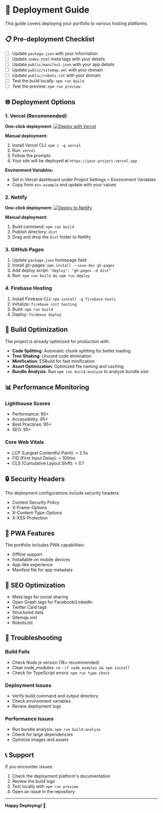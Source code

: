 # 🚀 Deployment Guide

This guide covers deploying your portfolio to various hosting platforms.

## 📋 Pre-deployment Checklist

- [ ] Update `package.json` with your information
- [ ] Update `index.html` meta tags with your details
- [ ] Update `public/manifest.json` with your app details
- [ ] Update `public/sitemap.xml` with your domain
- [ ] Update `public/robots.txt` with your domain
- [ ] Test the build locally: `npm run build`
- [ ] Test the preview: `npm run preview`

## 🌐 Deployment Options

### 1. Vercel (Recommended)

**One-click deployment:**
[![Deploy with Vercel](https://vercel.com/button)](https://vercel.com/new/clone?repository-url=https://github.com/yourusername/your-portfolio)

**Manual deployment:**
1. Install Vercel CLI: `npm i -g vercel`
2. Run: `vercel`
3. Follow the prompts
4. Your site will be deployed at `https://your-project.vercel.app`

**Environment Variables:**
- Set in Vercel dashboard under Project Settings > Environment Variables
- Copy from `env.example` and update with your values

### 2. Netlify

**One-click deployment:**
[![Deploy to Netlify](https://www.netlify.com/img/deploy/button.svg)](https://app.netlify.com/start/deploy?repository=https://github.com/yourusername/your-portfolio)

**Manual deployment:**
1. Build command: `npm run build`
2. Publish directory: `dist`
3. Drag and drop the `dist` folder to Netlify

### 3. GitHub Pages

1. Update `package.json` homepage field
2. Install gh-pages: `npm install --save-dev gh-pages`
3. Add deploy script: `"deploy": "gh-pages -d dist"`
4. Run: `npm run build && npm run deploy`

### 4. Firebase Hosting

1. Install Firebase CLI: `npm install -g firebase-tools`
2. Initialize: `firebase init hosting`
3. Build: `npm run build`
4. Deploy: `firebase deploy`

## 🔧 Build Optimization

The project is already optimized for production with:

- **Code Splitting**: Automatic chunk splitting for better loading
- **Tree Shaking**: Unused code elimination
- **Minification**: ESBuild for fast minification
- **Asset Optimization**: Optimized file naming and caching
- **Bundle Analysis**: Run `npm run build:analyze` to analyze bundle size

## 📊 Performance Monitoring

### Lighthouse Scores
- Performance: 95+
- Accessibility: 95+
- Best Practices: 95+
- SEO: 95+

### Core Web Vitals
- LCP (Largest Contentful Paint): < 2.5s
- FID (First Input Delay): < 100ms
- CLS (Cumulative Layout Shift): < 0.1

## 🔒 Security Headers

The deployment configurations include security headers:
- Content Security Policy
- X-Frame-Options
- X-Content-Type-Options
- X-XSS-Protection

## 📱 PWA Features

The portfolio includes PWA capabilities:
- Offline support
- Installable on mobile devices
- App-like experience
- Manifest file for app metadata

## 🎯 SEO Optimization

- Meta tags for social sharing
- Open Graph tags for Facebook/LinkedIn
- Twitter Card tags
- Structured data
- Sitemap.xml
- Robots.txt

## 🚨 Troubleshooting

### Build Fails
- Check Node.js version (18+ recommended)
- Clear node_modules: `rm -rf node_modules && npm install`
- Check for TypeScript errors: `npm run type-check`

### Deployment Issues
- Verify build command and output directory
- Check environment variables
- Review deployment logs

### Performance Issues
- Run bundle analysis: `npm run build:analyze`
- Check for large dependencies
- Optimize images and assets

## 📞 Support

If you encounter issues:
1. Check the deployment platform's documentation
2. Review the build logs
3. Test locally with `npm run preview`
4. Open an issue in the repository

---

**Happy Deploying! 🎉**
